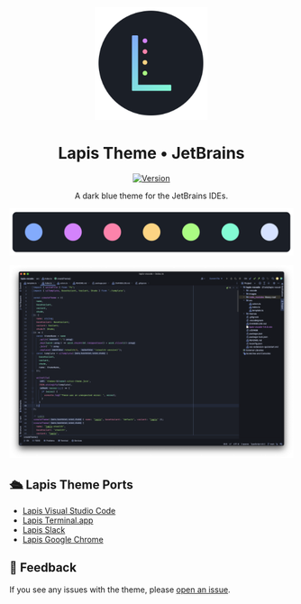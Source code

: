 <p align="center"><img style="width: 200px" src="assets/logo.png" /></p>

<div align="center">

# Lapis Theme • JetBrains

</div>

<p align="center">
<a href="">
<img alt="Version" src="https://img.shields.io/jetbrains/plugin/d/20171-lapis?label=Downloads&color=83ABFC&labelColor=1B1F27">
</a>
</p>

<!-- Plugin description -->

<p align="center">
A dark blue theme for the JetBrains IDEs.
</p>

<!-- Plugin description end -->

![Screenshot](assets/lapis-palette.png)

![Screenshot](assets/lapis-demo.png)

## 🛳 Lapis Theme Ports

- [Lapis Visual Studio Code](https://marketplace.visualstudio.com/items?itemName=AlexBarnett.lapis-vscode)
- [Lapis Terminal.app](https://github.com/aslbarnett/lapis-theme-terminal-app)
- [Lapis Slack](https://github.com/aslbarnett/lapis-theme-slack)
- [Lapis Google Chrome](https://chrome.google.com/webstore/detail/lapis-chrome-theme/hmcmhgomamidaaodladnploplghibodb)

## 📝 Feedback

If you see any issues with the theme, please [open an issue](https://github.com/aslbarnett/lapis-jetbrains/issues).
